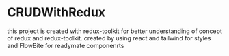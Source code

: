 # CRUDWithRedux

this project is created with redux-toolkit for better understanding of concept of redux and redux-toolkit.
created by using react and tailwind for styles and FlowBite for readymate componenrts
